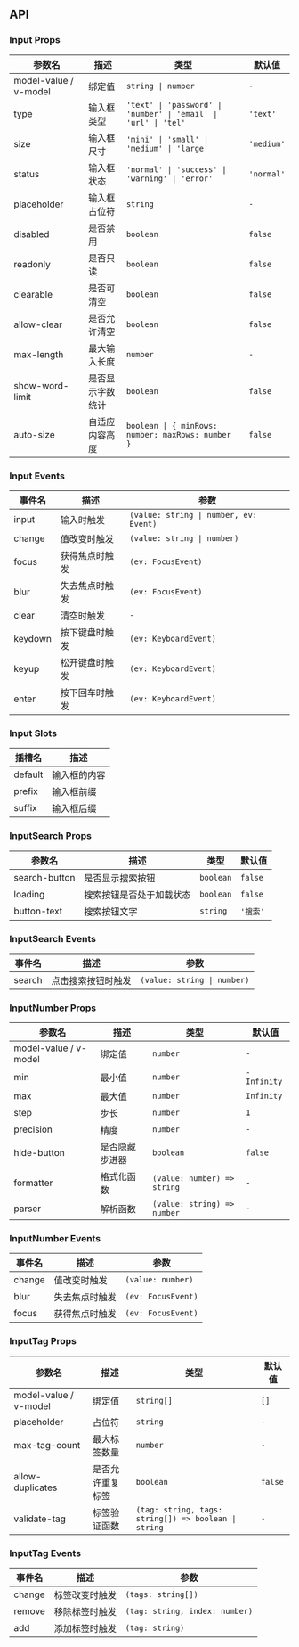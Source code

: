 ## API

### Input Props

| 参数名                | 描述             | 类型                                                            | 默认值     |
| --------------------- | ---------------- | --------------------------------------------------------------- | ---------- |
| model-value / v-model | 绑定值           | `string \| number`                                              | `-`        |
| type                  | 输入框类型       | `'text' \| 'password' \| 'number' \| 'email' \| 'url' \| 'tel'` | `'text'`   |
| size                  | 输入框尺寸       | `'mini' \| 'small' \| 'medium' \| 'large'`                      | `'medium'` |
| status                | 输入框状态       | `'normal' \| 'success' \| 'warning' \| 'error'`                 | `'normal'` |
| placeholder           | 输入框占位符     | `string`                                                        | `-`        |
| disabled              | 是否禁用         | `boolean`                                                       | `false`    |
| readonly              | 是否只读         | `boolean`                                                       | `false`    |
| clearable             | 是否可清空       | `boolean`                                                       | `false`    |
| allow-clear           | 是否允许清空     | `boolean`                                                       | `false`    |
| max-length            | 最大输入长度     | `number`                                                        | `-`        |
| show-word-limit       | 是否显示字数统计 | `boolean`                                                       | `false`    |
| auto-size             | 自适应内容高度   | `boolean \| { minRows: number; maxRows: number }`               | `false`    |

### Input Events

| 事件名  | 描述           | 参数                                   |
| ------- | -------------- | -------------------------------------- |
| input   | 输入时触发     | `(value: string \| number, ev: Event)` |
| change  | 值改变时触发   | `(value: string \| number)`            |
| focus   | 获得焦点时触发 | `(ev: FocusEvent)`                     |
| blur    | 失去焦点时触发 | `(ev: FocusEvent)`                     |
| clear   | 清空时触发     | `-`                                    |
| keydown | 按下键盘时触发 | `(ev: KeyboardEvent)`                  |
| keyup   | 松开键盘时触发 | `(ev: KeyboardEvent)`                  |
| enter   | 按下回车时触发 | `(ev: KeyboardEvent)`                  |

### Input Slots

| 插槽名  | 描述         |
| ------- | ------------ |
| default | 输入框的内容 |
| prefix  | 输入框前缀   |
| suffix  | 输入框后缀   |

### InputSearch Props

| 参数名        | 描述                     | 类型      | 默认值   |
| ------------- | ------------------------ | --------- | -------- |
| search-button | 是否显示搜索按钮         | `boolean` | `false`  |
| loading       | 搜索按钮是否处于加载状态 | `boolean` | `false`  |
| button-text   | 搜索按钮文字             | `string`  | `'搜索'` |

### InputSearch Events

| 事件名 | 描述               | 参数                        |
| ------ | ------------------ | --------------------------- |
| search | 点击搜索按钮时触发 | `(value: string \| number)` |

### InputNumber Props

| 参数名                | 描述           | 类型                        | 默认值      |
| --------------------- | -------------- | --------------------------- | ----------- |
| model-value / v-model | 绑定值         | `number`                    | `-`         |
| min                   | 最小值         | `number`                    | `-Infinity` |
| max                   | 最大值         | `number`                    | `Infinity`  |
| step                  | 步长           | `number`                    | `1`         |
| precision             | 精度           | `number`                    | `-`         |
| hide-button           | 是否隐藏步进器 | `boolean`                   | `false`     |
| formatter             | 格式化函数     | `(value: number) => string` | `-`         |
| parser                | 解析函数       | `(value: string) => number` | `-`         |

### InputNumber Events

| 事件名 | 描述           | 参数               |
| ------ | -------------- | ------------------ |
| change | 值改变时触发   | `(value: number)`  |
| blur   | 失去焦点时触发 | `(ev: FocusEvent)` |
| focus  | 获得焦点时触发 | `(ev: FocusEvent)` |

### InputTag Props

| 参数名                | 描述             | 类型                                                 | 默认值  |
| --------------------- | ---------------- | ---------------------------------------------------- | ------- |
| model-value / v-model | 绑定值           | `string[]`                                           | `[]`    |
| placeholder           | 占位符           | `string`                                             | `-`     |
| max-tag-count         | 最大标签数量     | `number`                                             | `-`     |
| allow-duplicates      | 是否允许重复标签 | `boolean`                                            | `false` |
| validate-tag          | 标签验证函数     | `(tag: string, tags: string[]) => boolean \| string` | `-`     |

### InputTag Events

| 事件名 | 描述           | 参数                           |
| ------ | -------------- | ------------------------------ |
| change | 标签改变时触发 | `(tags: string[])`             |
| remove | 移除标签时触发 | `(tag: string, index: number)` |
| add    | 添加标签时触发 | `(tag: string)`                |

